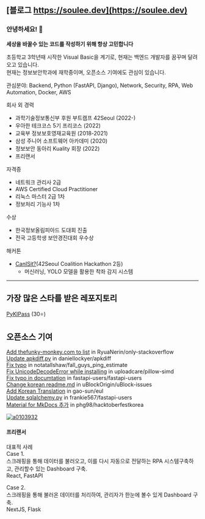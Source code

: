 ## [블로그 https://soulee.dev](https://soulee.dev)

### 안녕하세요! 👋
**세상을 바꿀수 있는 코드를 작성하기 위해 항상 고민합니다**

초등학교 3학년때 시작한 Visual Basic을 계기로, 현재는 백엔드 개발자를 꿈꾸며 달려오고 있습니다.  
현재는 정보보안학과에 재학중이며, 오픈소스 기여에도 관심이 있습니다.  

관심분야: Backend, Python (FastAPI, Django), Network, Security, RPA, Web Automation, Docker, AWS

회사 외 경력
- 과학기술정보통신부 후원 부트캠프 42Seoul (2022-)
- 우아한 테크코스 5기 프리코스 (2022)
- 교육부 정보보호영재교육원 (2018-2021)
- 삼성 주니어 소프트웨어 아카데미 (2020)
- 정보보안 동아리 Kuality 회장 (2022)
- 프리랜서

자격증
- 네트워크 관리사 2급
- AWS Certified Cloud Practitioner
- 리눅스 마스터 2급 1차
- 정보처리 기능사 1차

수상
- 한국정보올림피아드 도대회 진출
- 전국 고등학생 보안경진대회 우수상

해커톤
- [CanISit?](https://github.com/HiHoi/CanISit)(42Seoul Coalition Hackathon 2등)
  - 머신러닝, YOLO 모델을 활용한 착좌 감지 시스템

---

## 가장 많은 스타를 받은 레포지토리
[PyKIPass](https://github.com/alus20x/PyKIPass) (30⭐)

## 오픈소스 기여
[Add thefunky-monkey.com to list](https://github.com/RyuaNerin/only-stackoverflow/pull/55) in RyuaNerin/only-stackoverflow  
[Update apkdiff.py](https://github.com/daniellockyer/apkdiff/pull/7) in daniellockyer/apkdiff  
[Fix typo](https://github.com/notatallshaw/fall_guys_ping_estimate/pull/50) in notatallshaw/fall_guys_ping_estimate  
[Fix UnicodeDecodeError while installing](https://github.com/uploadcare/pillow-simd/pull/107) in uploadcare/pillow-simd  
[Fix typo in documtation](https://github.com/fastapi-users/fastapi-users/pull/640) in fastapi-users/fastapi-users  
[Change korean readme.md](https://github.com/uBlockOrigin/uBlock-issues/issues/1560) in uBlockOrigin/uBlock-issues  
[Add Korean Translation](https://github.com/gao-sun/eul/pull/89) in gao-sun/eul  
[Update sqlalchemy.py](https://github.com/frankie567/fastapi-users/pull/344) in frankie567/fastapi-users  
[Material for MkDocs 추가](https://github.com/phg98/hacktoberfestkorea/pull/6) in phg98/hacktoberfestkorea  

[![a0103932](http://mazassumnida.wtf/api/generate_badge?boj=a0103932)](https://solved.ac/a0103932)

#### 프리랜서
대표적 사례  
Case 1.  
스크래핑을 통해 데이터를 불러오고, 이를 다시 자동으로 전달하는 RPA 시스템구축하고, 관리할수 있는 Dashboard 구축.  
React, FastAPI

Case 2.  
스크래핑을 통해 불러온 데이터를 처리하여, 관리자가 한눈에 볼수 있게 Dashboard 구축.  
NextJS, Flask
